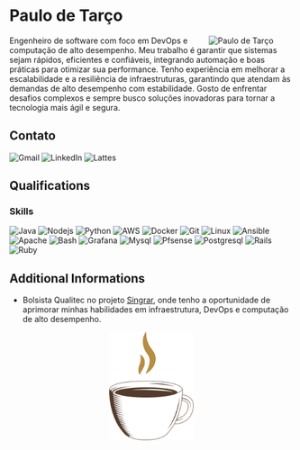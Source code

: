 # Paulo de Tarço

<img src="https://avatars.githubusercontent.com/u/831644?s=400&v=4" alt="Paulo de Tarço" width="150px" align="right"/>
Engenheiro de software com foco em DevOps e computação de alto desempenho. Meu trabalho é garantir que sistemas sejam rápidos, eficientes e confiáveis, integrando automação e boas práticas para otimizar sua performance. Tenho experiência em melhorar a escalabilidade e a resiliência de infraestruturas, garantindo que atendam às demandas de alto desempenho com estabilidade. Gosto de enfrentar desafios complexos e sempre busco soluções inovadoras para tornar a tecnologia mais ágil e segura.

## Contato
<section>
   <!-- <a href="https://wa.me/5521988881994" target="_blank" style="text-decoration:none">
        <img src="https://img.shields.io/badge/WhatsApp-000000?style=for-the-badge&logo=whatsapp&logoColor=white"  alt="Whatsapp">
    </a> -->
    <a href="mailto:ptarcode@gmail.com" target="_blank" style="text-decoration:none">
        <img src="https://img.shields.io/badge/Gmail-000000?style=for-the-badge&logo=microsoft-outlook&logoColor=white"  alt="Gmail">
    </a>
    <a href="https://www.linkedin.com/in/paulodetarco" target="_blank" style="text-decoration:none">
        <img src="https://img.shields.io/badge/LinkedIn-000000?style=for-the-badge&logo=linkedin&logoColor=white" alt="LinkedIn">
    </a>
    <a href="http://lattes.cnpq.br/2474826232804293" target="_blank" style="text-decoration:none">
        <img src="https://img.shields.io/badge/Lattes-000000?style=for-the-badge&logo=linkedin&logoColor=white" alt="Lattes">
    </a>
    <!-- <a href="https://linktr.ee/marlenemoraes" target="_blank" style="text-decoration:none">
        <img src="https://img.shields.io/badge/Linktree-000000?style=for-the-badge&logo=linktree&logoColor=white" alt="Linktree">
    </a> -->
</section>

## Qualifications
### Skills
<section>
    <img height="40" margin="10" src="https://cdn.jsdelivr.net/gh/devicons/devicon/icons/java/java-original.svg" alt="Java"/>
    <img height="40" src="https://cdn.jsdelivr.net/gh/devicons/devicon@latest/icons/nodejs/nodejs-original-wordmark.svg"  alt="Nodejs"/>
    <img height="40" src="https://cdn.jsdelivr.net/gh/devicons/devicon@latest/icons/python/python-original.svg" alt="Python"/>      
    <img height="40" src="https://cdn.jsdelivr.net/gh/devicons/devicon@latest/icons/amazonwebservices/amazonwebservices-original-wordmark.svg"  alt="AWS"/>      
    <img height="40" src="https://cdn.jsdelivr.net/gh/devicons/devicon@latest/icons/docker/docker-original.svg"  alt="Docker"/>
    <img height="40" src="https://cdn.jsdelivr.net/gh/devicons/devicon/icons/git/git-original.svg" alt="Git"/>
    <img height="40" src="https://cdn.jsdelivr.net/gh/devicons/devicon/icons/linux/linux-original.svg" alt="Linux"/>
    <img height="40" src="https://cdn.jsdelivr.net/gh/devicons/devicon/icons/ansible/ansible-plain.svg" alt="Ansible"/>
    <img height="40" src="https://cdn.jsdelivr.net/gh/devicons/devicon/icons/apache/apache-plain.svg" alt="Apache"/>
    <img height="40" src="https://cdn.jsdelivr.net/gh/devicons/devicon/icons/bash/bash-plain.svg" alt="Bash"/>
    <img height="40" src="https://cdn.jsdelivr.net/gh/devicons/devicon/icons/grafana/grafana-plain.svg" alt="Grafana"/>
    <img height="40" src="https://cdn.jsdelivr.net/gh/devicons/devicon/icons/mysql/mysql-original.svg" alt="Mysql"/>
    <img height="40" src="https://cdn.jsdelivr.net/gh/devicons/devicon/icons/pfsense/pfsense-original.svg" alt="Pfsense"/>
    <img height="40" src="https://cdn.jsdelivr.net/gh/devicons/devicon/icons/postgresql/postgresql-original.svg" alt="Postgresql"/>
    <img height="40" src="https://cdn.jsdelivr.net/gh/devicons/devicon/icons/rails/rails-plain.svg" alt="Rails"/>
    <img height="40" src="https://cdn.jsdelivr.net/gh/devicons/devicon/icons/ruby/ruby-plain.svg" alt="Ruby"/>
</section>       

## Additional Informations
- Bolsista Qualitec no projeto [Singrar](https://www.singrar.uerj.br/), onde tenho a oportunidade de aprimorar minhas habilidades em infraestrutura, DevOps e computação de alto desempenho.

<div align="center">
    <img src="coffee-lover-hot-coffee.gif" alt="Little Coffee" width="150px"/>
</div>
